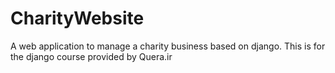 # CharityWebsite
A web application to manage a charity business based on django. This is for the django course provided by Quera.ir
